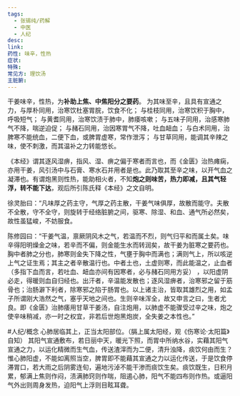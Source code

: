 ```yaml
---
tags:
  - 张锡纯/药解
  - 中医
  - 人纪
desc: 
link: 
药性: 味辛，性热
症状: 
特殊: 
常见方: 理饮汤
主脏腑:
---
```


干姜味辛，性热，为**补助上焦、中焦阳分之要药**。
为其味至辛，且具有宣通之力，与厚朴同用，治寒饮杜塞胃脘，饮食不化；
与桂枝同用，治寒饮积于胸中，呼吸短气；
与黄耆同用，治寒饮渍于肺中，肺痿咳嗽；
与五味子同用，治感寒肺气不降，喘逆迫促；
与赭石同用，治因寒胃气不降，吐血衄血；
与白术同用，治脾寒不能统血，二便下血，或脾胃虚寒，常作泄泻；
与甘草同用，能调其辛辣之味，使不刺激，而其温补之力转能悠长。

《本经》谓其逐风湿痹，指风、湿、痹之偏于寒者而言也，而《金匮》治热瘫痫，亦用干姜，风引汤中与石膏、寒水石并用者是也。此乃取其至辛之味，以开气血之凝滞也。有谓炮黑则性热，能助相火者，不知**炮之则味苦，热力即减，且其气轻浮，转不能下达**，观后所引陈氏释《本经》之文自明。


徐灵胎曰：“凡味厚之药主守，气厚之药主散，干姜气味俱厚，故散而能守。夫散不全散，守不全守，则旋转于经络脏腑之间，驱寒、除湿、和血、通气所必然矣，故性虽猛峻，不妨服食。


陈修园曰：“干姜气温，禀厥阴风木之气，若温而不烈，则气归平和而属土矣。味辛得阳明燥金之味，若辛而不偏，则金能生水而转润矣，故干姜为脏寒之要药也。胸中者肺之分也，肺寒则金失下降之性，气壅于胸中而满也；满则气上，所以咳逆上气之证生焉；其主之者辛散温行也。中者土也，土虚则寒，而此能温之，止血者（多指下血而言，若吐血、衄血亦间有因寒者，必与赭石同用方妥） ，以阳虚阴必走，得暖则血自归经也。出汗者，辛温能发散也；逐风湿痹者，治寒邪之留于筋骨也；治肠澼下利者，除寒邪之陷于肠胃也。以上诸主治，皆取其雄烈之用，如孟子所谓刚大浩然之气，塞乎天地之间也。生则辛味浑全，故又申言之曰，生者尤良。即《金匮》治肺痿用甘草干姜汤，自注炮用，以肺虚不能骤受过辛之味，炮之使辛味稍减，亦一时之权宜，非若后世炮黑炮炭，全失姜之本性也。”



#人纪/概念 
心肺居临其上，正当太阳部位。（膈上属太阳经，观《伤寒论·太阳篇》自知） 其阳气宣通敷布，若日丽中天，暖光下照，而胃中所纳水谷，实藉其阳气宣通之力，以运化精微而生气血，传送渣滓而为二便，清升浊降，痰饮何由而生？惟心肺阳虚，不能如离照当空，脾胃即不能藉其宣通之力以运化传送，于是饮食停滞胃口，若大雨之后阴雾连旬，遍地污淖不能干渗而痰饮生矣。痰饮既生，日积月累，郁满上焦则作闷，渍满肺窍则作喘，阻遏心肺，阳气不能四布则作热。或逼阳气外出则周身发热，迫阳气上浮则目眩耳聋。